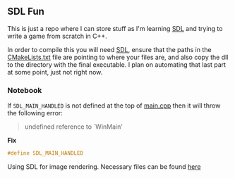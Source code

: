 ## SDL Fun

This is just a repo where I can store stuff as I'm learning [SDL](https://www.libsdl.org/) and trying to write a game from scratch in C++.  

In order to compile this you will need [SDL](https://github.com/libsdl-org/SDL/releases/tag/release-2.26.5), ensure that the paths in the [CMakeLists.txt](CMakeLists.txt) file are pointing to where your files are, and also copy the dll to the directory with the final executable.  I plan on automating that last part at some point, just not right now.


### Notebook

If ```SDL_MAIN_HANDLED``` is not defined at the top of [main.cpp](main.cpp) then it will throw the following error:

>undefined reference to `WinMain'

**Fix**
```c++
#define SDL_MAIN_HANDLED
```

Using SDL for image rendering.  Necessary files can be found [here](https://github.com/libsdl-org/SDL_image/releases)